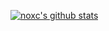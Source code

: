 [![noxc's github stats](https://github-readme-stats.vercel.app/api?username=noxcaos&count_private=true&show_icons=true&theme=gruvbox)](https://github.com/anuraghazra/github-readme-stats)